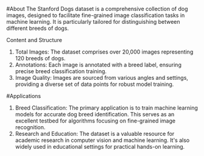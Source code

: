#About
The Stanford Dogs dataset is a comprehensive collection of dog images, designed to facilitate fine-grained image classification tasks in machine learning. It is particularly tailored for distinguishing between different breeds of dogs.

Content and Structure

1. Total Images: The dataset comprises over 20,000 images representing 120 breeds of dogs.
2. Annotations: Each image is annotated with a breed label, ensuring precise breed classification training.
3. Image Quality: Images are sourced from various angles and settings, providing a diverse set of data points for robust model training.

#Applications
1. Breed Classification: The primary application is to train machine learning models for accurate dog breed identification. This serves as an excellent testbed for algorithms focusing on fine-grained image recognition.
2. Research and Education: The dataset is a valuable resource for academic research in computer vision and machine learning. It's also widely used in educational settings for practical hands-on learning.